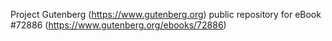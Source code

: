 Project Gutenberg (https://www.gutenberg.org) public repository
for eBook #72886 (https://www.gutenberg.org/ebooks/72886)
